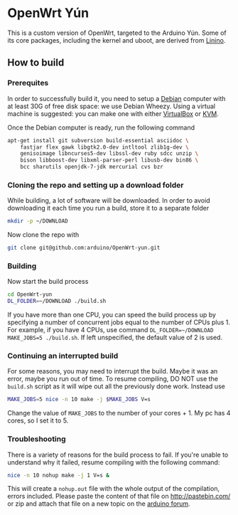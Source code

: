 # OpenWrt Yún

This is a custom version of OpenWrt, targeted to the Arduino Yún. Some of its core packages, including the kernel and uboot, are derived from [Linino](http://linino.org/doku.php).

## How to build

### Prerequites

In order to successfully build it, you need to setup a [Debian](https://www.debian.org/) computer with at least 30G of free disk space: we use Debian Wheezy. Using a virtual machine is suggested: you can make one with either [VirtualBox](https://www.virtualbox.org/) or [KVM](http://www.linux-kvm.org/page/Main_Pag).

Once the Debian computer is ready, run the following command

```bash
apt-get install git subversion build-essential asciidoc \
	fastjar flex gawk libgtk2.0-dev intltool zlib1g-dev \
	genisoimage libncurses5-dev libssl-dev ruby sdcc unzip \
	bison libboost-dev libxml-parser-perl libusb-dev bin86 \
	bcc sharutils openjdk-7-jdk mercurial cvs bzr
```

### Cloning the repo and setting up a download folder

While building, a lot of software will be downloaded. In order to avoid downloading it each time you run a build, store it to a separate folder

```bash
mkdir -p ~/DOWNLOAD
```

Now clone the repo with

```bash
git clone git@github.com:arduino/OpenWrt-yun.git
```

### Building

Now start the build process

```bash
cd OpenWrt-yun
DL_FOLDER=~/DOWNLOAD ./build.sh
```

If you have more than one CPU, you can speed the build process up by specifying a number of concurrent jobs equal to the number of CPUs plus 1. For example, if you have 4 CPUs, use command `DL_FOLDER=~/DOWNLOAD MAKE_JOBS=5 ./build.sh`. If left unspecified, the default value of 2 is used.

### Continuing an interrupted build

For some reasons, you may need to interrupt the build. Maybe it was an error, maybe you run out of time. To resume compiling, DO NOT use the `build.sh` script as it will wipe out all the previously done work. Instead use

```bash
MAKE_JOBS=5 nice -n 10 make -j $MAKE_JOBS V=s
```

Change the value of `MAKE_JOBS` to the number of your cores + 1. My pc has 4 cores, so I set it to 5.

### Troubleshooting

There is a variety of reasons for the build process to fail. If you're unable to understand why it failed, resume compiling with the following command:

```bash
nice -n 10 nohup make -j 1 V=s &
```

This will create a `nohup.out` file with the whole output of the compilation, errors included. Please paste the content of that file on http://pastebin.com/ or zip and attach that file on a new topic on the 
[arduino forum](http://forum.arduino.cc/index.php?board=93.0).
